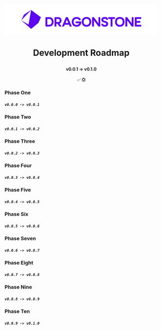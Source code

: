 <p align="center">
    <div align="center">
        <img src="./docs/0_Index/logos/Dragonstone-Logo-Full.png" width="500"/>
    </div>
</p>

# <p align=center> Development Roadmap </p>
#### <p align=center> v0.0.1 -> v0.1.0 </p>
<p align=center> ✅ ❎ </p>

### Phase One
##### `v0.0.0 -> v0.0.1`

### Phase Two
##### `v0.0.1 -> v0.0.2`

### Phase Three
##### `v0.0.2 -> v0.0.3`

### Phase Four
##### `v0.0.3 -> v0.0.4`

### Phase Five
##### `v0.0.4 -> v0.0.5`

### Phase Six
##### `v0.0.5 -> v0.0.6`

### Phase Seven
##### `v0.0.6 -> v0.0.7`

### Phase Eight
##### `v0.0.7 -> v0.0.8`

### Phase Nine
##### `v0.0.8 -> v0.0.9`

### Phase Ten
##### `v0.0.9 -> v0.1.0`
